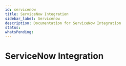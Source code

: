 ```yaml
---
id: servicenow
title: ServiceNow Integration
sidebar_label: Servicenow
description: Documentation for ServiceNow Integration
status: 
whatsPending: 
---
```


# ServiceNow Integration

